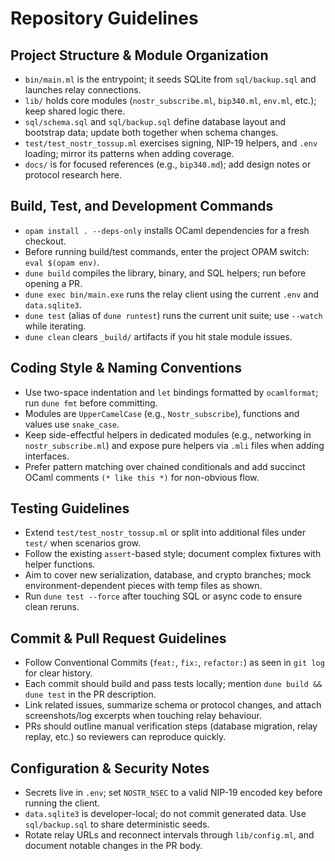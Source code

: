 # Repository Guidelines

## Project Structure & Module Organization
- `bin/main.ml` is the entrypoint; it seeds SQLite from `sql/backup.sql` and launches relay connections.
- `lib/` holds core modules (`nostr_subscribe.ml`, `bip340.ml`, `env.ml`, etc.); keep shared logic there.
- `sql/schema.sql` and `sql/backup.sql` define database layout and bootstrap data; update both together when schema changes.
- `test/test_nostr_tossup.ml` exercises signing, NIP-19 helpers, and `.env` loading; mirror its patterns when adding coverage.
- `docs/` is for focused references (e.g., `bip340.md`); add design notes or protocol research here.

## Build, Test, and Development Commands
- `opam install . --deps-only` installs OCaml dependencies for a fresh checkout.
- Before running build/test commands, enter the project OPAM switch: `eval $(opam env)`.
- `dune build` compiles the library, binary, and SQL helpers; run before opening a PR.
- `dune exec bin/main.exe` runs the relay client using the current `.env` and `data.sqlite3`.
- `dune test` (alias of `dune runtest`) runs the current unit suite; use `--watch` while iterating.
- `dune clean` clears `_build/` artifacts if you hit stale module issues.

## Coding Style & Naming Conventions
- Use two-space indentation and `let` bindings formatted by `ocamlformat`; run `dune fmt` before committing.
- Modules are `UpperCamelCase` (e.g., `Nostr_subscribe`), functions and values use `snake_case`.
- Keep side-effectful helpers in dedicated modules (e.g., networking in `nostr_subscribe.ml`) and expose pure helpers via `.mli` files when adding interfaces.
- Prefer pattern matching over chained conditionals and add succinct OCaml comments `(* like this *)` for non-obvious flow.

## Testing Guidelines
- Extend `test/test_nostr_tossup.ml` or split into additional files under `test/` when scenarios grow.
- Follow the existing `assert`-based style; document complex fixtures with helper functions.
- Aim to cover new serialization, database, and crypto branches; mock environment-dependent pieces with temp files as shown.
- Run `dune test --force` after touching SQL or async code to ensure clean reruns.

## Commit & Pull Request Guidelines
- Follow Conventional Commits (`feat:`, `fix:`, `refactor:`) as seen in `git log` for clear history.
- Each commit should build and pass tests locally; mention `dune build && dune test` in the PR description.
- Link related issues, summarize schema or protocol changes, and attach screenshots/log excerpts when touching relay behaviour.
- PRs should outline manual verification steps (database migration, relay replay, etc.) so reviewers can reproduce quickly.

## Configuration & Security Notes
- Secrets live in `.env`; set `NOSTR_NSEC` to a valid NIP-19 encoded key before running the client.
- `data.sqlite3` is developer-local; do not commit generated data. Use `sql/backup.sql` to share deterministic seeds.
- Rotate relay URLs and reconnect intervals through `lib/config.ml`, and document notable changes in the PR body.
